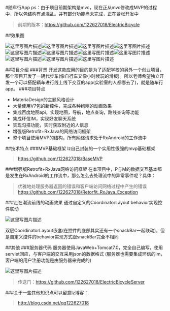 #随车行App
ps：由于项目前期架构是mvc，现在正从mvc修改成MVP的过程中，所以包结构有点混乱。并有部分功能尚未完成，正在紧张开发中

> 前期的版本：https://github.com/122627018/ElectricBicycle



##效果图

![这里写图片描述](http://img.blog.csdn.net/20160617130323086)![这里写图片描述](http://img.blog.csdn.net/20160617130338466)![这里写图片描述](http://img.blog.csdn.net/20160617130351153)![这里写图片描述](http://img.blog.csdn.net/20160617130417497)![这里写图片描述](http://img.blog.csdn.net/20160617130630076)![这里写图片描述](http://img.blog.csdn.net/20160617130432212)![这里写图片描述](http://img.blog.csdn.net/20160617130448119)![这里写图片描述](http://img.blog.csdn.net/20160617130454622)![这里写图片描述](http://img.blog.csdn.net/20160617130508701)![这里写图片描述](http://img.blog.csdn.net/20160617130515888)![这里写图片描述](http://img.blog.csdn.net/20160617130522041)

##项目介绍
###背景
开发这款应用的目的是为了适配学校的另外一个创业项目，那个项目开发了一辆代步车(像自行车又像小时候玩的滑板)。所以老师希望独立开发一个可以搭配辆车进行线上线下交互的app(实验室的人都哪去了)，就是随车行app。
###项目特点
 - MateriaDesign的主题风格设计
 - 大量使用V7包的新控件，完成各种绚丽的动画效果
 - 集成百度地图api，实现地图，导航，地点查询，路线查询等功能
 - 集成环信IM，实现好友聊天系统
 - 实现勾搭功能，实时获取附近的人信息
 - 增强版Retrofit+RxJava的网络访问框架
 - 整个项目使用MVP的结构，所有网络请求处于RxAndroid的工作流中



##技术特点
###MVP基础框架
lz自己封装的一个实用性很强的mvp基础框架
> https://github.com/122627018/BaseMVP

###增强版Retrofit+RxJava网络访问框架
在本项目中，P与M的数据交互基本都是发生在RxAndroid的工作流中，那么怎么去处理流中的异常事件呢？具体：
> 优雅地处理服务器返回的错误和客户端访问网络过程中产生的错误
> https://github.com/122627018/Retorfit_RxJava_Exception

###走在潮流前线的动画效果
通过自定义的CoordinatorLayout behavior实现控件联动

![这里写图片描述](http://img.blog.csdn.net/20160617131459852)

双层CoordinatorLayout嵌套(在控件的底部其实还有一个snackBar一起联动)，但是自定义控件的behavior实现方式跟snackBar完全不相同


##其他
###服务器代码
服务器使用JavaWeb+Tomcat7.0，完全自己编写，使用servlet回应，与客户端的交互采用json的数据格式
(服务器也需要集成环信的im，客户端的用户注册功能是由服务器来完成的)

![这里写图片描述](http://img.blog.csdn.net/20160617111507607)

> 传送门：https://github.com/122627018/ElectricBicycleServer

###关于一些其他知识点可以留意lz博客：

> http://blog.csdn.net/qq122627018





